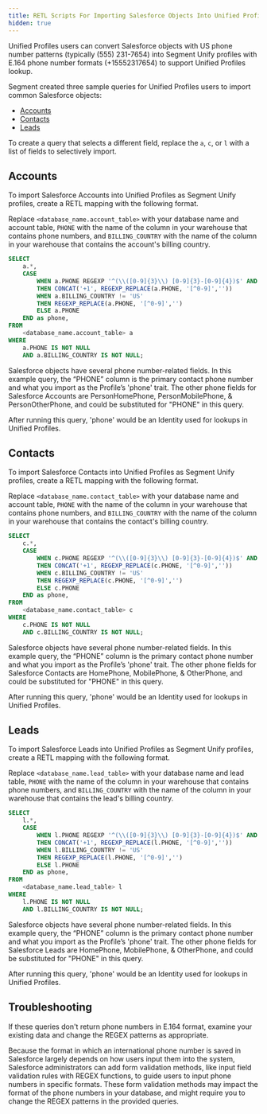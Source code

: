 ```yaml
---
title: RETL Scripts For Importing Salesforce Objects Into Unified Profiles
hidden: true
---
```

Unified Profiles users can convert Salesforce objects with US phone number patterns (typically (555) 231-7654) into Segment Unify profiles with E.164 phone number formats (+15552317654) to support Unified Profiles lookup.

Segment created three sample queries for Unified Profiles users to import common Salesforce objects: 
- [Accounts](#accounts)
- [Contacts](#contacts)
- [Leads](#leads)

To create a query that selects a different field, replace the `a`, `c`, or `l` with a list of fields to selectively import. 

## Accounts

To import Salesforce Accounts into Unified Profiles as Segment Unify profiles, create a RETL mapping with the following format. 

Replace `<database_name.account_table>` with your database name and account table, `PHONE` with the name of the column in your warehouse that contains phone numbers, and `BILLING_COUNTRY` with the name of the column in your warehouse that contains the account's billing country. 

``` sql
SELECT 
    a.*,
    CASE 
        WHEN a.PHONE REGEXP '^(\\([0-9]{3}\\) [0-9]{3}-[0-9]{4})$' AND a.BILLING_COUNTRY = 'US'
        THEN CONCAT('+1', REGEXP_REPLACE(a.PHONE, '[^0-9]',''))
        WHEN a.BILLING_COUNTRY != 'US'
        THEN REGEXP_REPLACE(a.PHONE, '[^0-9]','') 
        ELSE a.PHONE
    END as phone,
FROM 
    <database_name.account_table> a
WHERE 
    a.PHONE IS NOT NULL
    AND a.BILLING_COUNTRY IS NOT NULL;
```

Salesforce objects have several phone number-related fields. In this example query, the “PHONE” column is the primary contact phone number and what you import as the Profile’s 'phone' trait. The other phone fields for Salesforce Accounts are PersonHomePhone, PersonMobilePhone, & PersonOtherPhone, and could be substituted for "PHONE" in this query.

After running this query, 'phone' would be an Identity used for lookups in Unified Profiles.    


## Contacts

To import Salesforce Contacts into Unified Profiles as Segment Unify profiles, create a RETL mapping with the following format. 

Replace `<database_name.contact_table>` with your database name and account table, `PHONE` with the name of the column in your warehouse that contains phone numbers, and `BILLING_COUNTRY` with the name of the column in your warehouse that contains the contact's billing country.

``` sql
SELECT 
    c.*,
    CASE 
        WHEN c.PHONE REGEXP '^(\\([0-9]{3}\\) [0-9]{3}-[0-9]{4})$' AND c.BILLING_COUNTRY = 'US'
        THEN CONCAT('+1', REGEXP_REPLACE(c.PHONE, '[^0-9]',''))
        WHEN c.BILLING_COUNTRY != 'US'
        THEN REGEXP_REPLACE(c.PHONE, '[^0-9]','') 
        ELSE c.PHONE
    END as phone,
FROM 
    <database_name.contact_table> c
WHERE 
    c.PHONE IS NOT NULL
    AND c.BILLING_COUNTRY IS NOT NULL;
```

Salesforce objects have several phone number-related fields. In this example query, the “PHONE” column is the primary contact phone number and what you import as the Profile’s 'phone' trait. The other phone fields for Salesforce Contacts are HomePhone, MobilePhone, & OtherPhone, and could be substituted for "PHONE" in this query.

After running this query, 'phone' would be an Identity used for lookups in Unified Profiles.    

## Leads

To import Salesforce Leads into Unified Profiles as Segment Unify profiles, create a RETL mapping with the following format. 

Replace `<database_name.lead_table>` with your database name and lead table, `PHONE` with the name of the column in your warehouse that contains phone numbers, and `BILLING_COUNTRY` with the name of the column in your warehouse that contains the lead's billing country. 

``` sql
SELECT 
    l.*,
    CASE 
        WHEN l.PHONE REGEXP '^(\\([0-9]{3}\\) [0-9]{3}-[0-9]{4})$' AND l.BILLING_COUNTRY = 'US'
        THEN CONCAT('+1', REGEXP_REPLACE(l.PHONE, '[^0-9]',''))
        WHEN l.BILLING_COUNTRY != 'US'
        THEN REGEXP_REPLACE(l.PHONE, '[^0-9]','') 
        ELSE l.PHONE
    END as phone,
FROM 
    <database_name.lead_table> l
WHERE 
    l.PHONE IS NOT NULL
    AND l.BILLING_COUNTRY IS NOT NULL;
```

Salesforce objects have several phone number-related fields. In this example query, the “PHONE” column is the primary contact phone number and what you import as the Profile’s 'phone' trait. The other phone fields for Salesforce Leads are HomePhone, MobilePhone, & OtherPhone, and could be substituted for "PHONE" in this query.

After running this query, 'phone' would be an Identity used for lookups in Unified Profiles.  

## Troubleshooting
If these queries don't return phone numbers in E.164 format, examine your existing data and change the REGEX patterns as appropriate.

Because the format in which an international phone number is saved in Salesforce largely depends on how users input them into the system, Salesforce administrators can add form validation methods, like input field validation rules with REGEX functions, to guide users to input phone numbers in specific formats. These form validation methods may impact the format of the phone numbers in your database, and might require you to change the REGEX patterns in the provided queries. 

